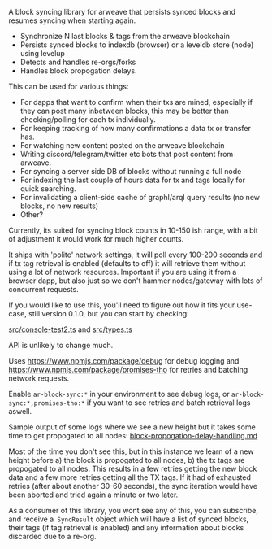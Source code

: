 

A block syncing library for arweave that persists synced blocks and resumes syncing when starting again.

- Synchronize N last blocks & tags from the arweave blockchain
- Persists synced blocks to indexdb (browser) or a leveldb store (node) using levelup
- Detects and handles re-orgs/forks 
- Handles block propogation delays. 

This can be used for various things: 

- For dapps that want to confirm when their txs are mined, especially if they can post many inbetween
  blocks, this may be better than checking/polling for each tx individually.
- For keeping tracking of how many confirmations a data tx or transfer has.
- For watching new content posted on the arweave blockchain
- Writing discord/telegram/twitter etc bots that post content from arweave.
- For syncing a server side DB of blocks without running a full node 
- For indexing the last couple of hours data for tx and tags locally for quick searching. 
- For invalidating a client-side cache of graphl/arql query results (no new blocks, no new results)
- Other? 


Currently, its suited for syncing block counts in 10-150 ish range, with a bit of adjustment it would work for much higher counts. 

It ships with 'polite' network settings, it will poll every 100-200 seconds and if tx tag retrieval is
enabled (defaults to off) it will retrieve them without using a lot of network resources. Important if 
you are using it from a browser dapp, but also just so we don't hammer nodes/gateway with lots of concurrent requests.

If you would like to use this, you'll need to figure out how it fits your use-case, still version 0.1.0, but you can start by checking:

[src/console-test2.ts](src/console-test2.ts) and [src/types.ts](src/types.ts) 

API is unlikely to change much. 

Uses https://www.npmjs.com/package/debug for debug logging and https://www.npmjs.com/package/promises-tho 
for retries and batching network requests. 

Enable `ar-block-sync:*` in your environment to see debug logs, or `ar-block-sync:*,promises-tho:*` if you want to see retries and batch retrieval logs aswell.

Sample output of some logs where we see a new height but it takes some time to get propogated to all nodes: [block-propogation-delay-handling.md](block-propogation-delay-handling.md)

Most of the time you don't see this, but in this instance we learn of a new height before a) the block is propogated to all nodes, b) the tx tags are propogated to all nodes. This results in a few retries getting the new block data and a few more retries getting all the TX tags. If it had of exhausted retries (after about another 30-60 seconds), the sync iteration would have been aborted and tried again a minute or two later. 


As a consumer of this library, you wont see any of this, you can subscribe, and receive a` SyncResult` object which will have a list of synced blocks, their tags (if tag retrieval is enabled) and any information about blocks discarded due to a re-org.


